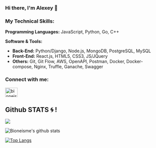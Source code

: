 ### Hi there, I'm Alexey 👋

<h3 align="left">My Technical Skills:</h3>
 
<p><b>Programming Languages:</b> JavaScript, Python, Go, C++</p>
<b>Software & Tools:</b> 
<ul>
<li><b>Back-End:</b> Python/Django, Node.js, MongoDB, PostgreSQL, MySQL</li>
<li><b>Front-End:</b> React.js, HTML5, CSS3, JS/JQuery</li>
<li><b>Others:</b> Git, Git Flow, AWS, OpenAPI, Postman, Docker, Docker-compose, Nginx, Truffle, Ganache, Swagger</li>
</ul>

<h3 align="left">Connect with me:</h3>
<p align="left">
<a href="https://t.me/alllllexei" target="blank"><img align="center" src="https://www.svgrepo.com/show/299513/telegram.svg" alt="bioneisme" height="30" width="40" /></a>

## Github STATS :cyclone: !

<img src="https://github-readme-streak-stats.herokuapp.com/?user=fedenko03&theme=algolia&background=0d1117&date_format=M%20j%5B%2C%20Y%5D" /> 
 
![Bioneisme's github stats](https://github-readme-stats.vercel.app/api?username=fedenko03&show_icons=true&theme=algolia)

[![Top Langs](https://github-readme-stats.vercel.app/api/top-langs/?username=fedenko03&layout=compact&theme=algolia)](https://github.com/anuraghazra/github-readme-stats)

<!--

Here are some ideas to get you started:

- 🔭 I’m currently working on ...
- 🌱 I’m currently learning ...
- 👯 I’m looking to collaborate on ...
- 🤔 I’m looking for help with ...
- 💬 Ask me about ...
- 📫 How to reach me: ...
- 😄 Pronouns: ...
- ⚡ Fun fact: ...
-->
